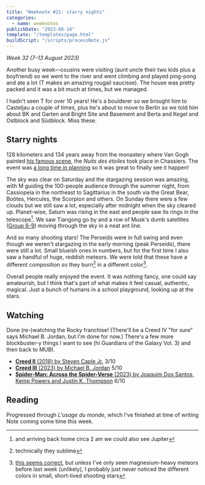 ```yaml
---
title: "Weeknote #21: starry nights"
categories:
  - name: weeknotes
publishDate: "2023-08-16"
template: "/templates/page.html"
buildScript: "/scripts/processNote.js"
---
```


_Week 32 (7–13 August 2023)_

Another busy week—cousins were visiting (aunt uncle their two kids plus a boyfriend) so we went to the river and went climbing and played ping-pong and ate a lot (T makes an amazing rougail saucisse). The house was pretty packed and it was a bit much at times, but we managed.

I hadn't seen T for over 10 years! He's a boulderer so we brought him to Casteljau a couple of times, plus he's about to move to Berlin so we told him about BK and Garten and Bright Site and Basement and Berta and Kegel and Ostblock and Südblock. Miss these.

## Starry nights

128 kilometers and 134 years away from the monastery where Van Gogh painted [his famous scene](https://en.wikipedia.org/wiki/File:Van_Gogh_-_Starry_Night_-_Google_Art_Project.jpg), the _Nuits des étoiles_ took place in Chassiers. The event was [a long time in planning](/notes/weeknote-19-the-good-guy-wins-in-the-end/) so it was great to finally see it happen!

The sky was clear on Saturday and the stargazing session was amazing, with M guiding the 100-people audience through the summer night, from Cassiopeia in the northeast to Sagittarius in the south via the Great Bear, Boötes, Hercules, the Scorpion and others. On Sunday there were a few clouds but we still saw a lot, especially after midnight when the sky cleared up. Planet-wise, Saturn was rising in the east and people saw its rings in the telescope[^1]. We saw Tiangong go by and a row of Musk's dumb satellites ([Group 6-9](https://en.wikipedia.org/wiki/List_of_Starlink_and_Starshield_launches)) moving through the sky in a neat ant line.

And so many shooting stars! The Perseids were in full swing and even though we weren't stargazing in the early morning (peak Perseids), there were still a lot. Small blueish ones in numbers, but for the first time I also saw a handful of huge, reddish meteors. We were told that these have a different composition so they burn[^2] in a different color[^3].

Overall people really enjoyed the event. It was nothing fancy, one could say amateurish, but I think that's part of what makes it feel casual, authentic, magical. Just a bunch of humans in a school playground, looking up at the stars.

## Watching

Done (re-)watching the Rocky franchise! (There'll be a Creed IV "for sure" says Michael B. Jordan, but I'm done for now.) There's a few more blockbuster-y things I want to see (hi Guardians of the Galaxy Vol. 3) and then back to MUBI.

- [**Creed II** (2018) by Steven Caple Jr.](/notes/creed-by-ryan-coogler/) 3/10
- [**Creed III** (2023) by Michael B. Jordan](/notes/creed-by-ryan-coogler/) 5/10
- [**Spider-Man: Across the Spider-Verse** (2023) by Joaquim Dos Santos, Kemp Powers and Justin K. Thompson](/notes/spider-man-across-the-spider-verse-by-joaquim-dos-santos-kemp-powers-and-justin-k-thompson/) 6/10

## Reading

Progressed through _L'usage du monde_, which I've finished at time of writing Note coming some time this week.

[^1]: and arriving back home circa 2 am we could also see Jupiter
[^2]: technically they sublime
[^3]: [this seems correct](https://en.wikipedia.org/wiki/Meteoroid#Colours), but unless I've only seen magnesium-heavy meteors before last week (unlikely), I probably just never noticed the different colors in small, short-lived shooting stars
